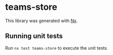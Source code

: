 # teams-store

This library was generated with [Nx](https://nx.dev).

## Running unit tests

Run `nx test teams-store` to execute the unit tests.
